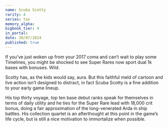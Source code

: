 ```yaml
---
name: Scuba Scotty
rarity: 4
series: tas
memory_alpha:
bigbook_tier: 4
in_portal:
date: 30/07/2024
published: true
---
```


If you’ve just woken up from your 2017 coma and can’t wait to play some Timelines, you might be shocked to see Super Rares now sport dual 1k bases with bonuses. Wild.

Scotty has, as the kids would say, aura. But this faithful meld of cartoon and live action isn’t designed to distract, in fact Scuba Scotty is a fine addition to your early game lineup.

His top thirty voyage, top ten base debut ranks speak for themselves in terms of daily utility and he ties for the Super Rare lead with 18,000 crit bonus, doing a fair approximation of the long-venerated Arda in ship battles. His collection quartet is an afterthought at this point in the game’s life cycle, but is still a nice motivation to immortalize when possible.
